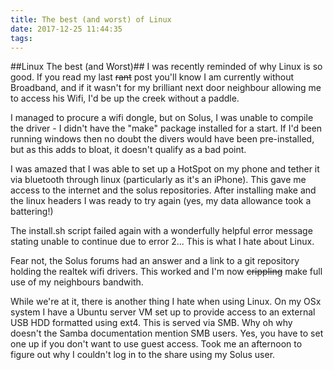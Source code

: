 ```yaml
---
title: The best (and worst) of Linux
date: 2017-12-25 11:44:35
tags:
---
```

##Linux The best (and Worst)##
I was recently reminded of why Linux is so good. If you read my last ~~rant~~ post you'll know I am currently without Broadband, and if it wasn't for my brilliant next door neighbour allowing me to access his Wifi, I'd be up the creek without a paddle.

I managed to procure a wifi dongle, but on Solus, I was unable to compile the driver - I didn't have the "make" package installed for a start. If I'd been running windows then no doubt the divers would have been pre-installed, but as this adds to bloat, it doesn't qualify as a bad point.

I was amazed that I was able to set up a HotSpot on my phone and tether it via bluetooth through linux (particularly as it's an iPhone). This gave me access to the internet and the solus repositories. After installing make and the linux headers I was ready to try again (yes, my data allowance took a battering!)

The install.sh script failed again with a wonderfully helpful error message stating unable to continue due to error 2... This is what I hate about Linux.

Fear not, the Solus forums had an answer and a link to a git repository holding the realtek wifi drivers. This worked and I'm now ~~crippling~~ make full use of my neighbours bandwith.

While we're at it, there is another thing I hate when using Linux. On my OSx system I have a Ubuntu server VM set up to provide access to an external USB HDD formatted using ext4. This is served via SMB. Why oh why doesn't the Samba documentation mention SMB users. Yes, you have to set one up if you don't want to use guest access. Took me an afternoon to figure out why I couldn't log in to the share using my Solus user.